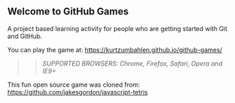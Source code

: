 ## Welcome to GitHub Games

A project based learning activity for people who are getting started with Git and GitHub.

You can play the game at: https://kurtzumbahlen.github.io/github-games/

>> _*SUPPORTED BROWSERS*: Chrome, Firefox, Safari, Opera and IE9+_

This fun open source game was cloned from: https://github.com/jakesgordon/javascript-tetris
